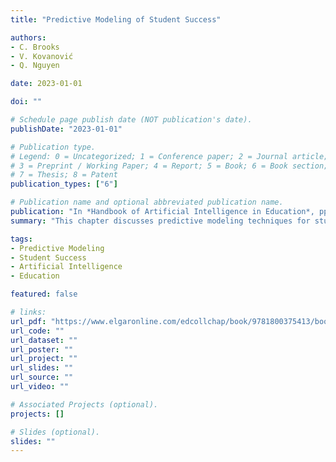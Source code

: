 ```yaml
---
title: "Predictive Modeling of Student Success"

authors:
- C. Brooks
- V. Kovanović
- Q. Nguyen

date: 2023-01-01

doi: ""

# Schedule page publish date (NOT publication's date).
publishDate: "2023-01-01"

# Publication type.
# Legend: 0 = Uncategorized; 1 = Conference paper; 2 = Journal article;
# 3 = Preprint / Working Paper; 4 = Report; 5 = Book; 6 = Book section;
# 7 = Thesis; 8 = Patent
publication_types: ["6"]

# Publication name and optional abbreviated publication name.
publication: "In *Handbook of Artificial Intelligence in Education*, pp. 350-369. Edward Elgar Publishing."
summary: "This chapter discusses predictive modeling techniques for student success, exploring their applications and implications in educational contexts."

tags:
- Predictive Modeling
- Student Success
- Artificial Intelligence
- Education

featured: false

# links:
url_pdf: "https://www.elgaronline.com/edcollchap/book/9781800375413/book-part-9781800375413-27.xml"
url_code: ""
url_dataset: ""
url_poster: ""
url_project: ""
url_slides: ""
url_source: ""
url_video: ""

# Associated Projects (optional).
projects: []

# Slides (optional).
slides: ""
---
```

